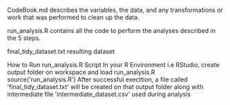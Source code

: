 CodeBook.md describes the variables, the data, and any transformations or work that was performed to clean up the data.

run_analysis.R contains all the code to perform the analyses described in the 5 steps. 

final_tidy_dataset.txt resulting dataset

How to Run run_analysis.R Script
In your R Environment i.e RStudio, create output folder on workspace and load run_analysis.R
	source('run_analysis.R')
After successful execttion, a file called 'final_tidy_dataset.txt' will be created on that output folder along with intermediate
file 'intermediate_dataset.csv' used during analysis 
